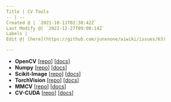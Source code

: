 ```yaml
---
Title | CV Tools
-- | --
Created @ | `2021-10-11T02:38:42Z`
Last Modify @| `2022-12-27T09:00:14Z`
Labels | ``
Edit @| [here](https://github.com/junxnone/aiwiki/issues/63)

---
```

- **OpenCV**  [[repo](https://github.com/opencv/opencv)] [[docs](https://opencv.org/)]
- **Numpy**   [[repo](https://github.com/numpy)] [[docs](https://numpy.org/)]
- **Scikit-Image**  [[repo](https://github.com/scikit-image/scikit-image)] [[docs](https://scikit-image.org/)]
- **TorchVision** [[repo](https://github.com/pytorch/vision)] [[docs](https://pytorch.org/vision/stable/index.html)]
- **MMCV** [[repo](https://github.com/open-mmlab/mmcv)] [[docs](https://mmcv.readthedocs.io/zh_CN/latest/)]
- **CV-CUDA**  [[repo](https://github.com/CVCUDA/CV-CUDA)] [[docs](https://cvcuda.github.io/)]

